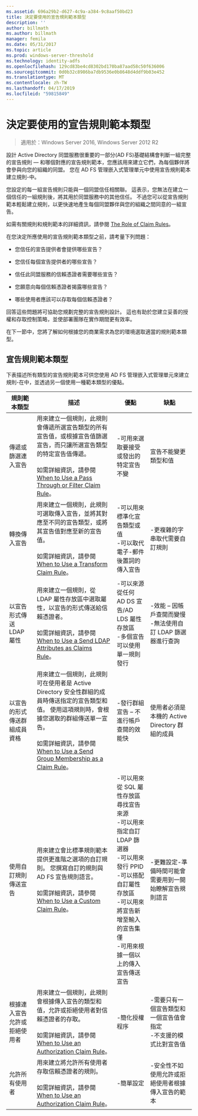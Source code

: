 ```yaml
---
ms.assetid: 696a29b2-d627-4c9a-a384-9c8aaf50bd23
title: 決定要使用的宣告規則範本類型
description: ''
author: billmath
ms.author: billmath
manager: femila
ms.date: 05/31/2017
ms.topic: article
ms.prod: windows-server-threshold
ms.technology: identity-adfs
ms.openlocfilehash: 129cd83be4cd8302bd170ba87aad58c50f636006
ms.sourcegitcommit: 0d0b32c8986ba7db9536e0b8648d4ddf9b03e452
ms.translationtype: MT
ms.contentlocale: zh-TW
ms.lasthandoff: 04/17/2019
ms.locfileid: "59815849"
---
```

# <a name="determine-the-type-of-claim-rule-template-to-use"></a>決定要使用的宣告規則範本類型

>適用於：Windows Server 2016, Windows Server 2012 R2

設計 Active Directory 同盟服務很重要的一部分\(AD FS\)基礎結構會判斷一組完整的宣告規則 — 和哪個對應的宣告規則範本，您應該用來建立它們，為每個夥伴將會參與向您的組織的同盟。 您在 AD FS 管理嵌入式管理單元中使用宣告規則範本建立規則\-中。  
  
您設定的每一組宣告規則只能與一個同盟信任相關聯。 這表示，您無法在建立一個信任的一組規則後，將其用於同盟服務中的其他信任。 不過您可以從宣告規則範本輕鬆建立規則，以更快速地產生每個同盟夥伴與您的組織之間同意的一組宣告。  
  
如需有關規則和規則範本的詳細資訊，請參閱 [The Role of Claim Rules](The-Role-of-Claim-Rules.md)。  
  
在您決定所應使用的宣告規則範本類型之前，請考量下列問題：  
  
-   您信任的宣告提供者會提供哪些宣告？  
  
-   您信任每個宣告提供者的哪些宣告？  
  
-   信任此同盟服務的信賴憑證者需要哪些宣告？  
  
-   您願意向每個信賴憑證者揭露哪些宣告？  
  
-   哪些使用者應該可以存取每個信賴憑證者？  
  
回答這些問題將可協助您規劃完整的宣告規則設計。 這也有助於您建立妥善的授權和存取控制策略，並使部署團隊在實作期間更有效率。  
  
在下一節中，您將了解如何根據您的商業需求為您的環境選取適當的規則範本類型。  
  
## <a name="claim-rule-template-types"></a>宣告規則範本類型  
下表描述所有類型的宣告規則範本可供您使用 AD FS 管理嵌入式管理單元來建立規則\-在中，並透過另一個使用一種範本類型的優點。  
  
|規則範本類型|描述|優點|缺點|  
|----------------------|---------------|--------------|-----------------|  
|傳遞或篩選連入宣告|用來建立一個規則，此規則會傳遞所選宣告類型的所有宣告值，或根據宣告值篩選宣告，而只讓所選宣告類型的特定宣告值傳遞。<br /><br />如需詳細資訊，請參閱 [When to Use a Pass Through or Filter Claim Rule](When-to-Use-a-Pass-Through-or-Filter-Claim-Rule.md)。|-可用來選取要接受或發出的特定宣告不變|宣告不能變更類型和值|  
|轉換傳入宣告|用來建立一個規則，此規則可選取傳入宣告，並將其對應至不同的宣告類型，或將其宣告值對應至新的宣告值。<br /><br />如需詳細資訊，請參閱 [When to Use a Transform Claim Rule](When-to-Use-a-Transform-Claim-Rule.md)。|-可以用來標準化宣告類型或值<br />-可以取代電子\-郵件後置詞的傳入宣告|-更複雜的字串取代需要自訂規則|  
|以宣告形式傳送 LDAP 屬性|用來建立一個規則，從 LDAP 屬性存放區中選取屬性，以宣告的形式傳送給信賴憑證者。<br /><br />如需詳細資訊，請參閱 [When to Use a Send LDAP Attributes as Claims Rule](When-to-Use-a-Send-LDAP-Attributes-as-Claims-Rule.md)。|-可以來源從任何 AD DS 宣告\/AD LDS 屬性存放區<br />-多個宣告可以使用單一規則發行|-效能 – 因帳戶查閱而變慢<br />-無法使用自訂 LDAP 篩選器進行查詢|  
|以宣告的形式傳送群組成員資格|用來建立一個規則，此規則可在使用者是 Active Directory 安全性群組的成員時傳送指定的宣告類型和值。 使用這項規則時，會根據您選取的群組傳送單一宣告。<br /><br />如需詳細資訊，請參閱 [When to Use a Send Group Membership as a Claim Rule](When-to-Use-a-Send-Group-Membership-as-a-Claim-Rule.md)。|-發行群組宣告 – 不進行帳戶查閱的效能快|使用者必須是本機的 Active Directory 群組的成員|  
|使用自訂規則傳送宣告|用來建立會比標準規則範本提供更進階之選項的自訂規則。 您撰寫自訂的規則與 AD FS 宣告規則語言。<br /><br />如需詳細資訊，請參閱 [When to Use a Custom Claim Rule](When-to-Use-a-Custom-Claim-Rule.md)。|-可以用來從 SQL 屬性存放區尋找宣告來源<br />-可以用來指定自訂 LDAP 篩選器<br />-可以用來發行 PPID<br />-可以搭配自訂屬性存放區<br />-可以用來將宣告新增至輸入的宣告集僅<br />-可用來根據一個以上的傳入宣告傳送宣告|-更難設定\-準備時間可能會需要用到一開始瞭解宣告規則語言|  
|根據連入宣告允許或拒絕使用者|用來建立一個規則，此規則會根據傳入宣告的類型和值，允許或拒絕使用者對信賴憑證者的存取。<br /><br />如需詳細資訊，請參閱 [When to Use an Authorization Claim Rule](When-to-Use-an-Authorization-Claim-Rule.md)。|-簡化授權程序|-需要只有一個宣告類型和一個宣告值會指定<br />-不支援的模式比對宣告值|  
|允許所有使用者|用來建立將允許所有使用者存取信賴憑證者的規則。<br /><br />如需詳細資訊，請參閱 [When to Use an Authorization Claim Rule](When-to-Use-an-Authorization-Claim-Rule.md)。|-簡單設定|-安全性不如使用允許或拒絕使用者根據傳入宣告的範本|  
  


